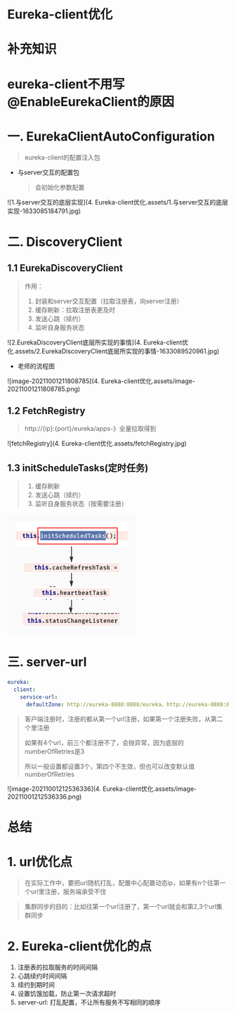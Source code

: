# Eureka-client优化

# 补充知识

# eureka-client不用写@EnableEurekaClient的原因

# 一. EurekaClientAutoConfiguration

> eureka-client的配置注入包

+ 与server交互的配置包

  > 会初始化参数配置

![1.与server交互的底层实现](4. Eureka-client优化.assets/1.与server交互的底层实现-1633085184791.jpg)

# 二. DiscoveryClient

## 1.1 EurekaDiscoveryClient

> 作用：
>
> 1. 封装和server交互配置（拉取注册表，向server注册）
> 2. 缓存刷新：拉取注册表更及时
> 3. 发送心跳（续约）
> 4. 监听自身服务状态

![2.EurekaDiscoveryClient底层所实现的事情](4. Eureka-client优化.assets/2.EurekaDiscoveryClient底层所实现的事情-1633089520961.jpg)

+ 老师的流程图

![image-20211001211808785](4. Eureka-client优化.assets/image-20211001211808785.png)

## 1.2 FetchRegistry

> http://{ip}:{port}/eureka/apps-》全量拉取得到

![fetchRegistry](4. Eureka-client优化.assets/fetchRegistry.jpg)

## 1.3 initScheduleTasks(定时任务)

> 1. 缓存刷新
> 2. 发送心跳（续约）
> 3. 监听自身服务状态（按需要注册）

<img src="4. Eureka-client优化.assets/initScheduledTasks.jpg" alt="initScheduledTasks" style="zoom: 50%;" />

# 三. server-url

~~~yml
eureka:
  client:
    service-url:
      defaultZone: http://eureka-8888:8888/eureka，http://eureka-8888:8888/eureka
~~~

> 客户端注册时，注册的都从第一个url注册，如果第一个注册失败，从第二个里注册
>
> 如果有4个url，前三个都注册不了，会抛异常，因为底层的numberOfRetries是3
>
> 所以一般设置都设置3个，第四个不生效，但也可以改变默认值numberOfRetries

![image-20211001212536336](4. Eureka-client优化.assets/image-20211001212536336.png)

# 总结

# 1. url优化点

> 在实际工作中，要把url随机打乱，配置中心配置动态ip，如果有n个往第一个url里注册，服务端承受不住

> 集群同步的目的：比如往第一个url注册了，第一个url就会和第2,3个url集群同步

# 2. Eureka-client优化的点

1. 注册表的拉取服务的时间间隔
2. 心跳续约时间间隔
3. 续约到期时间
4. 设置饥饿加载，防止第一次请求超时
5. server-url: 打乱配置，不让所有服务不写相同的顺序

